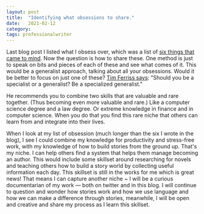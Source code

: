 ```yaml
---
layout: post
title:  "Identifying what obsessions to share."
date:   2021-02-12
category: 
tags: professionalwriter
---
```

Last blog post I listed what I obsess over, which was a list of [six things that came to mind](https://silencevosh.github.io/2021/02/11/WhatdoyouobsessoverSharethat.html). Now the question is how to share these. One method is just to speak on bits and pieces of each of these and see what comes of it. This would be a generalist approach, talking about all your obsessions. Would it be better to focus on just one of these? [Tim Ferriss says]([https://www.youtube.com/watch?v=wCPbPMRNnvk](https://www.youtube.com/watch?v=wCPbPMRNnvk)): "Should you be a specialist or a generalist? Be a specialized generalist."

He recommends you to combine two skills that are valuable and rare together. (Thus becoming even more valuable and rare.) Like a computer science degree and a law degree. Or extreme knowledge in finance and in computer science. When you do that you find this rare niche that others can learn from and integrate into their lives.

When I look at my list of obsession (much longer than the six I wrote in the blog), I see I could combine my knowledge for productivity and stress-free work, with my knowledge of how to build stories from the ground up. That's my niche. I can help others find a system that helps them manage becoming an author. This would include some skillset around researching for novels and teaching others how to build a story world by collecting useful information each day. This skillset is still in the works for me which is great news! That means I can capture another niche ~
    I will be a curious documentarian of my work — both on twitter and in this blog. I will continue to question and wonder how stories work and how we use language and how we can make a difference through stories, meanwhile, I will be open and creative and share my process as I learn this skillset.